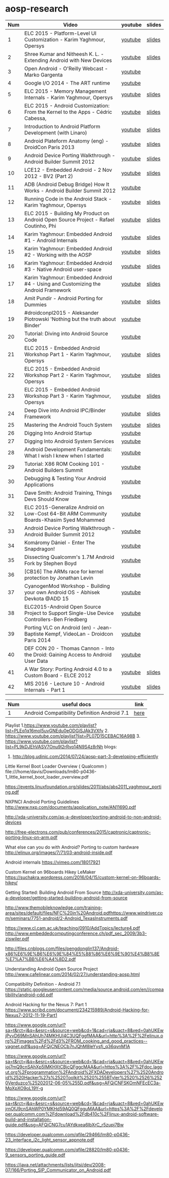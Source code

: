 # aosp-research

Num |                                  Video                                                     |                                                         youtube                                         | slides
--- | ------------------------------------------------------------------------------------------ | ------------------------------------------------------------------------------------------------------- | -----------------------------------------------------------------------------------------------
1   | ELC 2015 - Platform-Level UI Customization - Karim Yaghmour, Opersys                       | [youtube](https://www.youtube.com/watch?v=icHT3t0P3lw)                                                  | [slides](http://elinux.org/images/2/2b/Platform-Level_UI_Customization.pdf)
2   | Shree Kumar and Nitheesh K. L. - Extending Android with New Devices                        | [youtube](https://www.youtube.com/watch?v=hezmo93-tU4)                                                  | [slides](https://www.slideshare.net/ShreeKumar1/extending-android-with-new-devices)
3   | Open Android - O'Reilly Webcast - Marko Gargenta                                           | [youtube](https://www.youtube.com/watch?v=6TpxrZo1FjA&list=PLOrIbKcQAgbnWyrE3EVF2QPlf4CvThk6A)          | 
4   | Google I/O 2014 - The ART runtime                                                          | [youtube](https://www.youtube.com/watch?v=EBlTzQsUoOw&index=10&list=PLd70x3t8N-h6TjgeOT60nnyTQ2u1p1cWL) | 
5   | ELC 2015 - Memory Management Internals - Karim Yaghmour, Opersys                           | [youtube](https://www.youtube.com/watch?v=0BLLt_U5pus&list=PLzHJsAe4ulQr0HY2weezuHJSubzqh2McJ)          | [slides](http://elinux.org/images/e/e9/Memory_Management_Internals.pdf)
6   | ELC 2015 - Android Customization: From the Kernel to the Apps - Cédric Cabessa,            | [youtube](https://www.youtube.com/watch?v=o64puvBxgYM&index=3&list=PLp0nAUdhWcr5xQnM5Jaay5NccBlUE6Z8V)  | [slides](http://elinux.org/images/f/fb/Android_Customization-_From_the_Kernel_to_the_Apps.pdf)
7   | Introduction to Android Platform Development (with Linaro)                                 | [youtube](https://www.youtube.com/watch?v=wS2VxHQkeT4&index=6&list=PLp0nAUdhWcr5xQnM5Jaay5NccBlUE6Z8V)  | [slides](https://wiki.linaro.org/Events/LinaroConnectQ3.11/Presentations?action=AttachFile&do=get&target=Introduction_to_Android_Platform_Development.pdf)
8   | Android Plateform Anatomy (eng) - DroidCon Paris 2013                                      | [youtube](https://www.youtube.com/watch?v=UBHz-noN60I)                                                  | [slides](https://www.slideshare.net/gxben/droidcon-2013-france-android-platform-anatomy)
9   | Android Device Porting Walkthrough - Android Builder Summit 2012                           | [youtube](https://www.youtube.com/watch?v=mvxYt3AkbrE&t=17s)                                            | [slides](https://events.linuxfoundation.org/images/stories/pdf/lf_abs12_zores.pdf)
10  | LCE12 - Embedded Android - 2 Nov 2012 - BV2 (Part 2)                                       | [youtube](https://www.youtube.com/watch?v=mdpjEAu76jE&t=263s)                                           | [slides](https://events.linuxfoundation.org/images/stories/pdf/lf_abs12_kobayashi.pdf)
11  | ADB (Android Debug Bridge) How It Works - Android Builder Summit 2012                      | [youtube](https://www.youtube.com/watch?v=0y8Xn5NfpLY&index=3&list=PL89H05C9GvZ-CbEkj2CFuwNlHvql0qB_p)  |
12  | Running Code in the Android Stack - Karim Yaghmour, Opersys                                | [youtube](https://www.youtube.com/watch?v=D5D5_Cghkv0&list=PLrWvSmw0_Zf2Y9PH3rsFZra_g1Zo9Yk2h&index=1)  | [slides](http://events.linuxfoundation.org/sites/events/files/slides/running-code-in-android-clean-131030.pdf)
13  | ELC 2015 - Building My Product on Android Open Source Project - Rafael Coutinho, Phi       | [youtube](https://www.youtube.com/watch?v=yUOzBvtXEgE&t=132s)                                           | [slides](http://elinux.org/images/2/29/Customizing_AOSP_for_my_Device.pdf)
14  | Karim Yaghmour: Embedded Android #1 - Android Internals                                    | [youtube](https://www.youtube.com/watch?v=KLUXPxxJc5c)                                                  | [slides](https://www.slideshare.net/opersys/embedded-android-workshop-part-1-at-linaro-connect-asia-2013)
15  | Karim Yaghmour: Embedded Android #2 - Working with the AOSP                                | [youtube](https://www.youtube.com/watch?v=LimC0XpeT0k)                                                  | [slides](https://www.slideshare.net/opersys/working-with-the-aosp-linaro-connect-asia-2013)
16  | Karim Yaghmour: Embedded Android #3 - Native Android user-space                            | [youtube](https://www.youtube.com/watch?v=lHeMfFAFI-I&t=880s)                                           | [slides](https://www.slideshare.net/opersys/native-android-userspace-part-of-the-embedded-android-workshop-at-linaro-connect-asia-2013)
17  | Karim Yaghmour: Embedded Android #4 - Using and Customizing the Android Framework          | [youtube](https://www.youtube.com/watch?v=XwRy8Kv3vDQ&t=7s)                                             | [slides](https://www.slideshare.net/opersys/using-and-customizing-the-android-framework-part-4-of-embedded-android-workshop-at-linaro-connect-asia-2013)
18  | Amit Pundir - Android Porting for Dummies                                                  | [youtube](https://www.youtube.com/watch?v=JD1V3AQC0GQ)                                                  | [slides](https://www.slideshare.net/pundiramit/android-porting-for-dummies)
19  | #droidconpl2015 - Aleksander Piotrowski 'Nothing but the truth about Binder'               | [youtube](https://www.youtube.com/watch?v=l4OlJqJDpkk)                      
20  | Tutorial: Diving into Android Source Code                                                  | [youtube](https://www.youtube.com/watch?v=NsqFOSzoYE8)                 
21  | ELC 2015 - Embedded Android Workshop Part 1 - Karim Yaghmour, Opersys                      | [youtube](https://www.youtube.com/watch?v=dEKYZUgorWQ&t=115s)                                           | [slides](https://www.slideshare.net/opersys/embedded-android-workshop-46338344)
22  | ELC 2015 - Embedded Android Workshop Part 2 - Karim Yaghmour, Opersys                      | [youtube](https://www.youtube.com/watch?v=TBNz2LN_58s)                                                  | [slides](https://www.slideshare.net/opersys/embedded-android-workshop-46338344)
23  | ELC 2015 - Embedded Android Workshop Part 3 - Karim Yaghmour, Opersys                      | [youtube](https://www.youtube.com/watch?v=qaI2upEFuoc)                                                  | [slides](https://www.slideshare.net/opersys/embedded-android-workshop-46338344)
24  | Deep Dive into Android IPC/Binder Framework                                                | [youtube](https://www.youtube.com/watch?v=LBqpXaivRmY&list=PLp8TnZfz-r1761W5cksOx6488Io7F-Eky&index=1)  | [slides](https://events.linuxfoundation.org/images/stories/slides/abs2013_gargentas.pdf)
25  | Mastering the Android Touch System                                                         | [youtube](https://www.youtube.com/watch?v=EZAoJU-nUyI)                                                  | [slides](http://files.cnblogs.com/files/sunzn/PRE_andevcon_mastering-the-android-touch-system.pdf)
26  | Digging Into Android Startup                                                               | [youtube](https://www.youtube.com/watch?annotation_id=annotation_1433316763&feature=iv&src_vid=GFtoxou13J8&v=5SQP0qfUDjI)                                          
27  | Digging Into Android System Services                                                       | [youtube](https://www.youtube.com/watch?v=M6extgmQQNw)
28  | Android Development Fundamentals: What I wish I knew when I started                        | [youtube](https://www.youtube.com/watch?v=h3gPo7qFOFw)
29  | Tutorial: X86 ROM Cooking 101 - Android Builders Summit                                    | [youtube](https://www.youtube.com/watch?v=7iLeBD33Fo0)
30  | Debugging & Testing Your Android Applications                                              | [youtube](https://www.youtube.com/watch?v=AJVolvNwHL8)
31  | Dave Smith: Android Training, Things Devs Should Know                                      | [youtube](https://www.youtube.com/watch?v=GFtoxou13J8)
32  | ELC 2015-Generalize Android on Low-Cost 64-Bit ARM Community Boards-Khasim Syed Mohammed   | [youtube](https://www.youtube.com/watch?v=u2Ef3bfyT6s)
33  | Android Device Porting Walkthrough - Android Builder Summit 2012                           | [youtube](https://www.youtube.com/watch?v=mvxYt3AkbrE)
34  | Komáromy Dániel - Enter The Snapdragon!                                                    | [youtube](https://www.youtube.com/watch?v=2wJRnewVE-g)
35  | Dissecting Qualcomm's 1.7M Android Fork by Stephen Boyd                                    | [youtube](https://www.youtube.com/watch?v=JnGL85SglbA)
36  | [CB16] The ARMs race for kernel protection by Jonathan Levin                               | [youtube](https://www.youtube.com/watch?v=7qSr5p3wJ_8)
37  | CyanogenMod Workshop - Building your own Android OS - Abhisek Devkota @ADD 15              | [youtube](https://www.youtube.com/watch?v=AUMyXknowhY)
38  | ELC2015-Android Open Source Project to Support Single-Use Device Controllers-Ben Friedberg | [youtube](https://www.youtube.com/watch?v=thzj0OtGb9E&t=466s)
39  | Porting VLC on Android (en) - Jean-Baptiste Kempf, VideoLan - Droidcon Paris 2014          | [youtube](https://www.youtube.com/watch?v=NoWV2JdoNnc)
40  | DEF CON 20 - Thomas Cannon - Into the Droid: Gaining Access to Android User Data           | [youtube](https://www.youtube.com/watch?v=MOYqgIhQ3y0)
41  | A War Story: Porting Android 4.0 to a Custom Board - ELCE 2012                             | [youtube](https://www.youtube.com/watch?v=LBgRmZOV-tc)           | [slides](http://elinux.org/images/f/ff/Porting_Android_4.0_to_a_Custom_Board.pdf)
42  | MIS 2016 - Lecture 10 - Android Internals - Part 1                                         | [youtube](https://www.youtube.com/watch?v=BXqoz-qIcbk)           | [slides](https://github.com/floe/mobile-information-systems/blob/master/10-android-internals.odp)

Num |           useful docs                               |            link 
--- | --------------------------------------------------- | ------------------------ 
1   | Android Compatibility Definition Android 7.1        | [here](https://static.googleusercontent.com/media/source.android.com/en//compatibility/android-cdd.pdf)                                                 



Playlist
1.https://www.youtube.com/playlist?list=PLEq1q16moI5uvGNEdu0eODGiSJAk3VXfy
2. https://www.youtube.com/playlist?list=PL07D15CEBAC16A98B
3. https://www.youtube.com/playlist?list=PL9kDJEhVASV7Onu9l2rRvo14N9S4z8rNh
blogs:
1. http://blog.udinic.com/2014/07/24/aosp-part-3-developing-efficiently



Little Kernel Boot Loader Overview ( Qualcomm )
file:///home/davis/Downloads/lm80-p0436-1_little_kernel_boot_loader_overview.pdf





https://events.linuxfoundation.org/slides/2011/abs/abs2011_yaghmour_porting.pdf



NXPNCI Android Porting Guidelines
http://www.nxp.com/documents/application_note/AN11690.pdf


http://xda-university.com/as-a-developer/porting-android-to-non-android-devices



http://free-electrons.com/pub/conferences/2015/captronic/captronic-porting-linux-on-arm.pdf

What else can you do with Android?
Porting to custom hardware
http://elinux.org/images/7/71/03-android-inside.pdf

Android internals
https://vimeo.com/18017921

Custom Kernel on 96boards Hikey LeMaker
https://suchakra.wordpress.com/2016/04/15/custom-kernel-on-96boards-hikey/


Getting Started: Building Android From Source
http://xda-university.com/as-a-developer/getting-started-building-android-from-source

http://www.themobileknowledge.com/training-area/sites/default/files/NFC%20in%20Android.pdfhttps://www.windriver.com/seminars/7751-android/2-Android_TexasInstruments.pdf

https://www.cl.cam.ac.uk/teaching/0910/AddTopics/lecture4.pdf
http://www.embeddedcomputingconference.ch/pdf_sec_2009/3b3-ziswiler.pdf

http://files.cnblogs.com/files/pengdonglin137/Android-x86%E6%9E%B6%E6%9E%84%E5%88%86%E6%9E%90%E4%B8%8E%E7%A7%BB%E6%A4%8D2.pdf

Understanding Android Open Source Project
http://www.cafelinear.com/2014/02/27/understanding-aosp.html





Compatibility Definition - Android 7.1
https://static.googleusercontent.com/media/source.android.com/en//compatibility/android-cdd.pdf


Android Hacking for the Nexus 7: Part  1
https://www.scribd.com/document/234215989/Android-Hacking-for-Nexus7-2012-11-19-Part1

https://www.google.com/url?sa=t&rct=j&q=&esrc=s&source=web&cd=1&cad=rja&uact=8&ved=0ahUKEwjPvvD69MnSAhUh74MKHUI4C3UQFggfMAA&url=http%3A%2F%2Felinux.org%2Fimages%2Fd%2Fd3%2FROM_cooking_and_good_practices--vagnet.pdf&usg=AFQjCNEOCb7nJQhM8leYysfj_q36qvnM1A


https://www.google.com/url?sa=t&rct=j&q=&esrc=s&source=web&cd=1&cad=rja&uact=8&ved=0ahUKEwioj7mQ9cnSAhXp5IMKHXtCBjcQFggcMAA&url=https%3A%2F%2Fdoc.lagout.org%2Fprogrammation%2FAndroid%2FXDADevelopers%27%2520Android%2520Hacker%27s%2520Toolkit%2520%255BTyler%2520%2526%2520Verduzco%25202012-06-05%255D.pdf&usg=AFQjCNFSKOmNFEcEC3a-MpXpXO9oL19Y-g


https://www.google.com/url?sa=t&rct=j&q=&esrc=s&source=web&cd=1&cad=rja&uact=8&ved=0ahUKEwjrnOfJ9cnSAhWP0YMKHd59AQ0QFgguMAA&url=https%3A%2F%2Fdeveloper.qualcomm.com%2Fdownload%2Fdb410c%2Flinux-android-software-build-and-installation-guide.pdf&usg=AFQjCNG7cu1AYdkxea6IbXrC_r5zupj7Bw

https://developer.qualcomm.com/qfile/29466/lm80-p0436-23_interface_i2c_light_sensor_appnote.pdf


https://developer.qualcomm.com/qfile/28820/lm80-p0436-9_sensors_porting_guide.pdf


https://java.net/attachments/lists/jitsi/dev/2008-07/166/Porting_SIP_Communicator_on_Android.pdf
